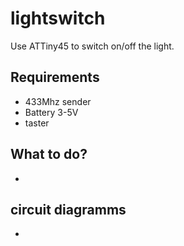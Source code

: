 # lightswitch

Use ATTiny45 to switch on/off the light. 

## Requirements

* 433Mhz sender
* Battery 3-5V
* taster

## What to do?

*


## circuit diagramms

*
